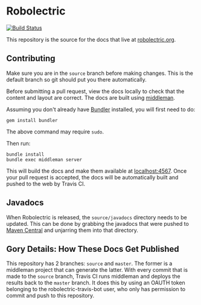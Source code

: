 # Robolectric

[![Build Status](https://secure.travis-ci.org/robolectric/robolectric.github.io.png?branch=source)](http://travis-ci.org/robolectric/robolectric.github.io)

This repository is the source for the docs that live at [robolectric.org](http://robolectric.org).

## Contributing

Make sure you are in the `source` branch before making changes. This is the default branch so git should put you there automatically.

Before submitting a pull request, view the docs locally to check that the content and layout are correct. The docs are built using [middleman](https://github.com/middleman/middleman).

Assuming you don't already have [Bundler](http://bundler.io/) installed, you will first need to do:

    gem install bundler
    
The above command may require `sudo`.

Then run:

    bundle install
    bundle exec middleman server
  
This will build the docs and make them available at [localhost:4567](http://localhost:4567). Once
your pull request is accepted, the docs will be automatically built and pushed to the web by
Travis CI.

## Javadocs

When Robolectric is released, the `source/javadocs` directory needs to be updated. This can be done by grabbing the javadocs that were pushed to [Maven Central](http://search.maven.org/#search%7Cgav%7C1%7Cg%3A%22org.robolectric%22%20AND%20a%3A%22robolectric%22) and unjarring them into that directory.

## Gory Details: How These Docs Get Published

This repository has 2 branches: `source` and `master`. The former is a middleman project that can generate the latter. With every commit that is made to the `source` branch, Travis CI runs middleman and deploys the results back to the `master` branch. It does this by using an OAUTH token belonging to the robolectric-travis-bot user, who only has permission to commit and push to this repository.




